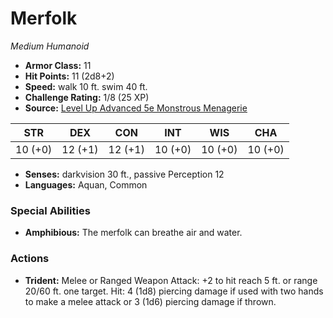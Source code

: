 # Merfolk

*Medium* *Humanoid*

- **Armor Class:** 11
- **Hit Points:** 11 (2d8+2)
- **Speed:** walk 10 ft. swim 40 ft.
- **Challenge Rating:** 1/8 (25 XP)
- **Source:** [Level Up Advanced 5e Monstrous Menagerie](https://www.levelup5e.com)

| STR | DEX | CON | INT | WIS | CHA |
| --- | --- | --- | --- | --- | --- |
| 10 (+0) | 12 (+1) | 12 (+1) | 10 (+0) | 10 (+0) | 10 (+0) |

- **Senses:** darkvision 30 ft., passive Perception 12
- **Languages:** Aquan, Common
### Special Abilities
- **Amphibious:** The merfolk can breathe air and water.
### Actions
- **Trident:** Melee or Ranged Weapon Attack: +2 to hit  reach 5 ft. or range 20/60 ft.  one target. Hit: 4 (1d8) piercing damage if used with two hands to make a melee attack  or 3 (1d6) piercing damage if thrown.
